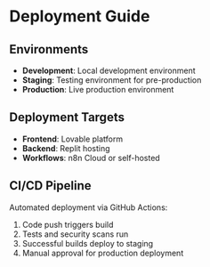 # Deployment Guide

## Environments
- **Development**: Local development environment
- **Staging**: Testing environment for pre-production
- **Production**: Live production environment

## Deployment Targets
- **Frontend**: Lovable platform
- **Backend**: Replit hosting
- **Workflows**: n8n Cloud or self-hosted

## CI/CD Pipeline
Automated deployment via GitHub Actions:
1. Code push triggers build
2. Tests and security scans run
3. Successful builds deploy to staging
4. Manual approval for production deployment
